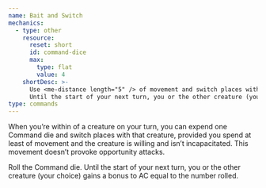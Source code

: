 ```yaml
---
name: Bait and Switch
mechanics:
  - type: other
    resource:
      reset: short
      id: command-dice
      max:
        type: flat
        value: 4
    shortDesc: >-
      Use <me-distance length="5" /> of movement and switch places with a willing creature, then roll your command die.
      Until the start of your next turn, you or the other creature (your choice) gains a bonus to AC equal to the number rolled.
type: commands
---
```

When you’re within <me-distance length="5" /> of a creature on your turn, you can expend one Command die and
switch places with that creature, provided you spend at least <me-distance length="5" /> of movement and the creature
is willing and isn’t incapacitated. This movement doesn’t provoke opportunity attacks.

Roll the Command die. Until the start of your next turn, you or the other creature (your choice) gains a bonus to AC equal to the number rolled.

